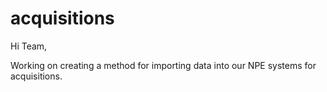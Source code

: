 # acquisitions

Hi Team,

Working on creating a method for importing data into our NPE systems for acquisitions.
